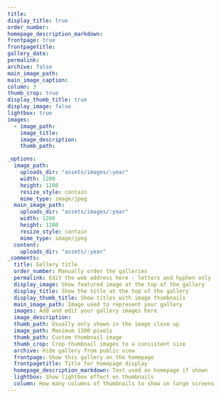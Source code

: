 ```yaml
---
title: 
display_title: true
order_number:
homepage_description_markdown:  
frontpage: true 
frontpagetitle: 
gallery_date:  
permalink:
archive: false 
main_image_path:
main_image_caption:
column: 3
thumb_crop: true
display_thumb_title: true
display_image: false
lightbox: true
images:
  - image_path:
    image_title:
    image_description:
    thumb_path:

_options:
  image_path:
    uploads_dir: "assets/images/:year"
    width: 1200
    height: 1200
    resize_style: contain
    mime_type: image/jpeg
  main_image_path:
    uploads_dir: "assets/images/:year"
    width: 1200
    height: 1200
    resize_style: contain
    mime_type: image/jpeg
  content:
    uploads_dir: "assets/:year"
_comments:
  title: Gallery title
  order_number: Manually order the galleries
  permalink: Edit the web address here - letters and hyphen only
  display_image: Show featured image at the top of the gallery
  display_title: Show the title at the top of the gallery
  display_thumb_title: Show titles with image thumbnails
  main_image_path: Image used to represent your gallery
  images: Add and edit your gallery images here
  image_description:
  thumb_path: Usually only shown in the image close up
  image_path: Maximum 1200 pixels 
  thumb_path: Custom thumbnail image
  thumb_crop: Crop thumbnail images to a consistent size
  archive: Hide gallery from public view
  frontpage: Show this gallery on the homepage
  frontpagetitle: Title for homepage display
  homepage_description_markdown: Text used on homepage if shown
  lightbox: Show lightbox effect on thumbnails
  column: How many columns of thumbnails to show on large screens
---
```

